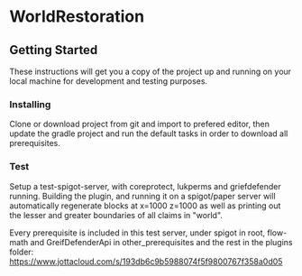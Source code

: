 # WorldRestoration

## Getting Started

These instructions will get you a copy of the project up and running on your local machine for development and testing purposes.

### Installing
Clone or download project from git and import to prefered editor, then update the gradle project and run the default tasks in order to download all prerequisites.

### Test
Setup a test-spigot-server, with coreprotect, lukperms and griefdefender running.
Building the plugin, and running it on a spigot/paper server will automatically regenerate blocks at x=1000 z=1000 as well as printing out the lesser and greater boundaries of all claims in "world".

Every prerequisite is included in this test server, under spigot in root, flow-math and GreifDefenderApi in other_prerequisites and the rest in the plugins folder:
https://www.jottacloud.com/s/193db6c9b5988074f5f9800767f358a0d05
